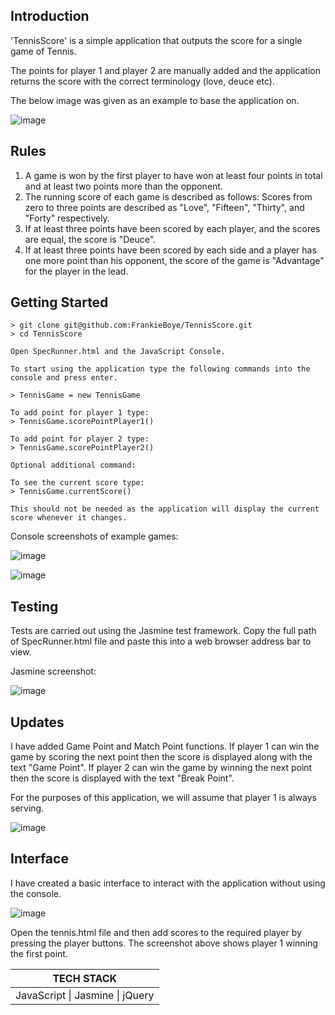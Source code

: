 ## Introduction

'TennisScore' is a simple application that outputs the score for a single game of Tennis.

The points for player 1 and player 2 are manually added and the application returns the score with the correct terminology (love, deuce etc).

The below image was given as an example to base the application on.

![image](https://user-images.githubusercontent.com/44870179/78070214-51eb8e00-7393-11ea-847a-7c07c085fa4e.png)

## Rules

1. A game is won by the first player to have won at least four points in total and at least two points more than the opponent.
2. The running score of each game is described as follows: Scores from zero to three points are described as "Love", "Fifteen", "Thirty", and "Forty" respectively.
3. If at least three points have been scored by each player, and the scores are equal, the score is "Deuce".
4. If at least three points have been scored by each side and a player has one more point than his opponent, the score of the game is "Advantage" for the player in the lead.

## Getting Started

```
> git clone git@github.com:FrankieBoye/TennisScore.git
> cd TennisScore

Open SpecRunner.html and the JavaScript Console.

To start using the application type the following commands into the console and press enter.

> TennisGame = new TennisGame

To add point for player 1 type:
> TennisGame.scorePointPlayer1()

To add point for player 2 type:
> TennisGame.scorePointPlayer2()

Optional additional command:

To see the current score type:
> TennisGame.currentScore()

This should not be needed as the application will display the current score whenever it changes.

```

Console screenshots of example games:

![image](https://user-images.githubusercontent.com/44870179/78529186-fe38d480-77d8-11ea-803c-c5472e0032f0.png)

![image](https://user-images.githubusercontent.com/44870179/78531237-f4b16b80-77dc-11ea-88e7-c9577e0d582e.png)



## Testing

Tests are carried out using the Jasmine test framework. Copy the full path of SpecRunner.html file and paste this into a web browser address bar to view.

Jasmine screenshot:

![image](https://user-images.githubusercontent.com/44870179/78814477-98aa3b00-79c6-11ea-9838-b5b1e5bf2765.png)

## Updates

I have added Game Point and Match Point functions. If player 1 can win the game by scoring the next point then the score is displayed along with the text "Game Point". If player 2 can win the game by winning the next point then the score is displayed with the text "Break Point".

For the purposes of this application, we will assume that player 1 is always serving.

![image](https://user-images.githubusercontent.com/44870179/78814866-4a496c00-79c7-11ea-9018-7bbb7e5f9e6d.png)


## Interface

I have created a basic interface to interact with the application without using the console.

![image](https://user-images.githubusercontent.com/44870179/80892054-1f012680-8cc0-11ea-8edc-c7e9e7f3ddbc.png)

Open the tennis.html file and then add scores to the required player by pressing the player buttons. The screenshot above shows player 1 winning the first point.


|      TECH STACK                                      |
|    :------:                                          |
|JavaScript \| Jasmine \| jQuery |
